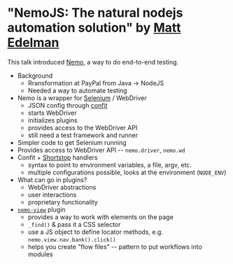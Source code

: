 # "NemoJS: The natural nodejs automation solution" by [Matt Edelman](https://github.com/grawk)

This talk introduced [Nemo](https://github.com/paypal/nemo), a way to do end-to-end testing.

* Background
  * Rransformation at PayPal from Java -> NodeJS
  * Needed a way to automate testing
* Nemo is a wrapper for [Selenium](http://www.seleniumhq.org/) / WebDriver
  * JSON config through [confit](https://github.com/krakenjs/confit)
  * starts WebDriver
  * initializes plugins
  * provides access to the WebDriver API
  * still need a test framework and runner
* Simpler code to get Selenium running
* Provides access to WebDriver API -- `nemo.driver`, `nemo.wd`
* Confit + [Shortstop](https://github.com/krakenjs/shortstop) handlers
  * syntax to point to environment variables, a file, argv, etc.
  * multiple configurations possible, looks at the environment (`NODE_ENV`)
* What can go in plugins?
  * WebDriver abstractions
  * user interactions
  * proprietary functionality
* [`nemo-view`](https://github.com/paypal/nemo-view) plugin
  * provides a way to work with elements on the page
  * `_find()` & pass it a CSS selector
  * use a JS object to define locator methods, e.g. `nemo.view.nav.bank().click()`
  * helps you create "flow files" -- pattern to put workflows into modules
